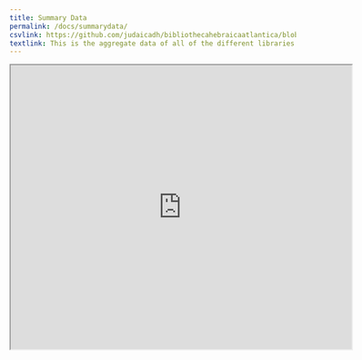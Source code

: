 ```yaml
---
title: Summary Data
permalink: /docs/summarydata/
csvlink: https://github.com/judaicadh/bibliothecahebraicaatlantica/blob/master/Summary%20Data/Summary%20Data.csv
textlink: This is the aggregate data of all of the different libraries you find on this website. 
---
```



<iframe width=600 height=500 src="https://docs.google.com/spreadsheets/d/e/2PACX-1vTpUl8F4I9qrUku5gQWJF6O4l0gL-Nu2pocS3l3WL__W6Rt9CPCMMxrfIpeqK5y4w8VMFI174ivdngQ/pubhtml?widget=true&amp;headers=false"></iframe>
